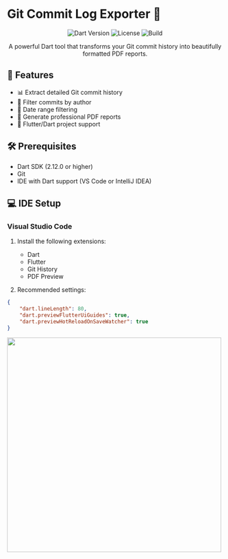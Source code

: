 # Git Commit Log Exporter 📄

<div align="center">

![Dart Version](https://img.shields.io/badge/dart-%3E%3D2.12.0-blue.svg)
![License](https://img.shields.io/badge/license-MIT-green)
![Build](https://img.shields.io/badge/build-passing-brightgreen)

A powerful Dart tool that transforms your Git commit history into beautifully formatted PDF reports.

</div>

## 🚀 Features

- 📊 Extract detailed Git commit history
- 👤 Filter commits by author
- 📅 Date range filtering
- 📑 Generate professional PDF reports
- 🎯 Flutter/Dart project support

## 🛠️ Prerequisites

- Dart SDK (2.12.0 or higher)
- Git
- IDE with Dart support (VS Code or IntelliJ IDEA)

## 💻 IDE Setup

### Visual Studio Code
1. Install the following extensions:
   - Dart
   - Flutter
   - Git History
   - PDF Preview

2. Recommended settings:
```json
{
    "dart.lineLength": 80,
    "dart.previewFlutterUiGuides": true,
    "dart.previewHotReloadOnSaveWatcher": true
}
```


 <img src="Screenshot 2025-01-23 at 12.49.43 PM.png" width="500" />
